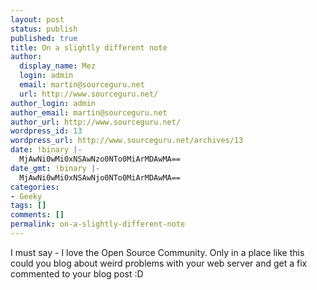 ```yaml
---
layout: post
status: publish
published: true
title: On a slightly different note
author:
  display_name: Mez
  login: admin
  email: martin@sourceguru.net
  url: http://www.sourceguru.net/
author_login: admin
author_email: martin@sourceguru.net
author_url: http://www.sourceguru.net/
wordpress_id: 13
wordpress_url: http://www.sourceguru.net/archives/13
date: !binary |-
  MjAwNi0wMi0xNSAwNzo0NTo0MiArMDAwMA==
date_gmt: !binary |-
  MjAwNi0wMi0xNSAwNjo0NTo0MiArMDAwMA==
categories:
- Geeky
tags: []
comments: []
permalink: on-a-slightly-different-note
---
```

<p>I must say - I love the Open Source Community. Only in a place like this could you blog about weird problems with your web server and get a fix commented to your blog post :D</p>
